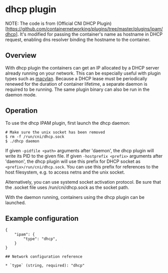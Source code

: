 # dhcp plugin

NOTE: The code is from (Official CNI DHCP Plugin)[https://github.com/containernetworking/plugins/tree/master/plugins/ipam/dhcp].  It's modified for passing the container's name as hostname in DHCP request, enabling dns resolver binding the hostname to the container.

## Overview

With dhcp plugin the containers can get an IP allocated by a DHCP server already running on your network.
This can be especially useful with plugin types such as [macvlan](../../main/macvlan/README.md).
Because a DHCP lease must be periodically renewed for the duration of container lifetime, a separate daemon is required to be running.
The same plugin binary can also be run in the daemon mode.

## Operation
To use the dhcp IPAM plugin, first launch the dhcp daemon:

```
# Make sure the unix socket has been removed
$ rm -f /run/cni/dhcp.sock
$ ./dhcp daemon
```

If given `-pidfile <path>` arguments after 'daemon', the dhcp plugin will write
its PID to the given file.
If given `-hostprefix <prefix>` arguments after 'daemon', the dhcp plugin will use this prefix for DHCP socket as `<prefix>/run/cni/dhcp.sock`. You can use this prefix for references to the host filesystem, e.g. to access netns and the unix socket.

Alternatively, you can use systemd socket activation protocol.
Be sure that the .socket file uses /run/cni/dhcp.sock as the socket path.

With the daemon running, containers using the dhcp plugin can be launched.

## Example configuration

```
{
	"ipam": {
		"type": "dhcp",
	}
}

## Network configuration reference

* `type` (string, required): "dhcp"
